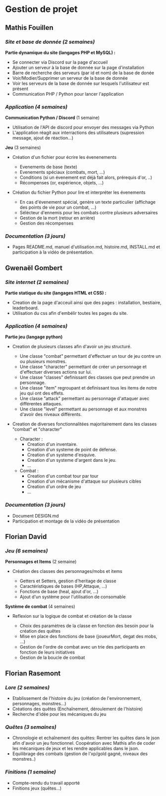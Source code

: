 # Gestion de projet

## Mathis Fouillen

### *Site et base de donnée (2 semaines)*
**Partie dynamique du site (langages PHP et MySQL) :**
   * Se connecter via Discord sur la page d'accueil
   * Ajouter un serveur à la base de donnée sur la page d'installation
   * Barre de recherche des serveurs (par id et nom) de la base de donée
   * Voir/Modier/Supprimer un serveur de la base de donnée
   * Voir les serveurs de la base de donnée sur lesquels l'utilisateur est présent
   * Communication PHP / Python pour lancer l'application

### *Application (4 semaines)*
**Communication Python / Discord** (1 semaine)
   * Utilisation de l'API de discord pour envoyer des messages via Python
   * L'application réagit aux interractions des utilisateurs (supression message, ajout de réaction...)

**Jeu** (3 semaines)
   * Création d'un fichier pour écrire les évenenements
      * Evenements de base (texte)
      * Evenements spéciaux (combats, mort, ...)
      * Conditions (si un évenement est déjà fait alors, prérequis d'or, ..)
      * Récompenses (or, expérience, objets, ...)
      

   * Création du fichier Python pour lire et interpréter les évenements
      * En cas d'évenement spécial, genère un texte particulier (affichage des points de vie pour un combat, ...)
      * Sélécteur d'ennemis pour les combats contre plusieurs adversaires
      * Gestion de la mort (retour en arrière)
      * Gestion des récompenses

### *Documentation (3 jours)*
   * Pages README.md, manuel d'utilisation.md, histoire.md, INSTALL.md et participation à la vidéo de présentation.



## Gwenaël Gombert

### *Site internet (2 semaines)*

**Partie statique du site (langages HTML et CSS) :**
   
* Creation de la page d'acceuil ainsi que des pages : installation, bestiaire, leaderboard. 
* Utilisation du css afin d'embélir toutes les pages du site.

### *Application (4 semaines)*

**Partie jeu (langage python)**

* Creation de plusieurs classes afin d'avoir un jeu structuré.
    * Une classe "combat" permettant d'effectuer un tour de jeu contre un ou plusieurs monstres.
    * Une classe "character" permettant de créer un personnage et d'effectuer diverses actions sur lui.
    * Une classe "classes" definissant des classes que peut prendre un personnage.
    * Une classe "item" regroupant et definissant tous les items de notre jeu qui ont des effets.
    * Une classe "attack" permettant au personnage d'attaquer avec différentes attaques.
    * Une classe "level" permettant au personnage et aux monstres d'avoir des niveaux différents.
    


* Creation de diverses fonctionnalitées majoritairement dans les classes "combat" et "character"
    * Character :
        * Creation d'un inventaire.
        * Creation d'un systeme de point de défense.
        * Creation d'un systeme d'esquive.
        * Creation d'un systeme d'argent dans le jeu.
        * ...
    * Combat :
        * Creation d'un combat tour par tour
        * Creation d'un mécanisme d'attaque sur plusieurs cibles
        * Creation d'un ordre de jeu
        * ...

### *Documentation (3 jours)*

   * Document DESIGN.md
   * Participation et montage de la vidéo de présentation





## Florian David

### *Jeu (6 semaines)*
**Personnages et Items** (2 semaine)
   * Création des classes des personnages/mobs et items
   
      * Getters et Setters, gestion d'heritage de classe
      * Caractéristiques de bases (HP,Attaque, ...)
      * Fonctions de base (heal, ajout d'or, ...)
      * Ajout d'un système pour l'utilisation de consomable
      


**Système de combat** (4 semaines)
   * Reflexion sur la logique de combat et création de la classe
    
      * Choix des paramètres de la classe en fonction des besoin pour la création des quêtes
      * Mise en place des fonctions de base (joueurMort, degat des mobs, ...)
      * Gestion de l'ordre de combat avec un trie des participants en fonction de leurs initiatives
      * Gestion de la boucle de combat






## Florian Rasemont

### *Lore (2 semaines)*
   * Etablissement de l'histoire du jeu (création de l'environnement, personnages, monstres...)
   * Créations des quêtes (Enchaînement, déroulement de l'histoire)
   * Recherche d'idée pour les mécaniques du jeu

### *Quêtes (3 semaines)*
   * Chronologie et echaînement des quêtes:
      Rentrer les quêtes dans le json afin d'avoir un jeu fonctionnel. Coopération avec Mathis afin de coder les mécaniques 
         de jeux et les rendre applicables dans le json.
   * Equilibrage des combats (gestion de l'xp/gold gagné, niveaux des monstres..)

### *Finitions (1 semaine)*
   * Compte-rendu du travail apporté
   * Finitions jeux (quêtes...)
